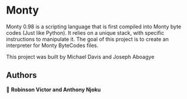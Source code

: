 # Monty

Monty 0.98 is a scripting language that is first compiled into Monty byte codes (Just like Python). It relies on a unique stack, with specific instructions to manipulate it. The goal of this project is to create an interpreter for Monty ByteCodes files.

This project was built by Michael Davis and Joseph Aboagye



## Authors
 👤 **Robinson Victor and Anthony Njoku**
